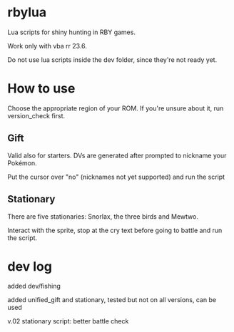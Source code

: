 # rbylua
Lua scripts for shiny hunting in RBY games.

Work only with vba rr 23.6.

Do not use lua scripts inside the dev folder, since they're not ready yet.
# How to use
Choose the appropriate region of your ROM. If you're unsure about it, run version_check first.
## Gift ##
Valid also for starters. DVs are generated after prompted to nickname your Pokémon.

Put the cursor over "no" (nicknames not yet supported) and run the script
## Stationary ##
There are five stationaries: Snorlax, the three birds and Mewtwo.

Interact with the sprite, stop at the cry text before going to battle and run the script.
# dev log
added dev/fishing

added unified_gift and stationary, tested but not on all versions, can be used

v.02 stationary script: better battle check 

